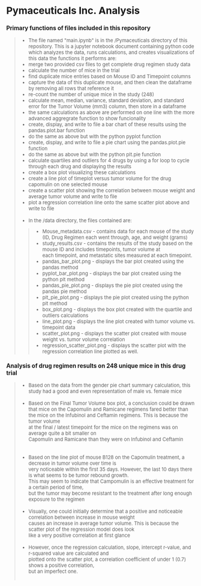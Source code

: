 <font size="2.5">
  
# Pymaceuticals Inc. Analysis

### Primary functions of files included in this repository
> - The file named "main.ipynb" is in the /Pymaceuticals directory of this repository.  This is a jupyter notebook document containing python code<br>
> which analyzes the data, runs calculations, and creates visualizations of this data the functions it performs are:<br>
> - merge two provided csv files to get complete drug regimen study data<br>
> - calculate the number of mice in the trial<br>
> - find duplicate mice entries based on Mouse ID and Timepoint columns<br>
> - capture the data of this duplicate mouse, and then clean the dataframe by removing all rows that reference it<br>
> - re-count the number of unique mice in the study (248)<br>
> - calculate mean, median, variance, standard deviation, and standard error for the Tumor Volume (mm3) column, then store in a dataframe<br>
> - the same calculations as above are performed on one line with the more advanced aggregrate function to show funcionality<br>
> - create, display, and write to file a bar chart of these results using the pandas.plot.bar function<br>
> - do the same as above but with the python pyplot function<br>
> - create, display, and write to file a pie chart using the pandas.plot.pie function<br>
> - do the same as above but with the python plt.pie function<br>
> - calculate quartiles and outliers for 4 drugs by using a for loop to cycle through each drug and displaying the results<br>
> - create a box plot visualizing these calculations<br>
> - create a line plot of timeplot versus tumor volume for the drug capomulin on one selected mouse<br>
> - create a scatter plot showing the correlation between mouse weight and average tumor volume and write to file<br>
> - plot a regression correlation line onto the same scatter plot above and write to file<br><br>
> - In the /data directory, the files contained are:<br>
> > - Mouse_metadata.csv - contains data for each mouse of the study (ID, Drug Regimen each went through, age, and weight (grams)<br>
> > - study_results.csv - contains the results of the study based on the mouse ID and includes timepoints, tumor volume at <br>
> > each timepoint, and metastatic sites measured at each timepoint.<br>
> > - pandas_bar_plot.png - displays the bar plot created using the pandas method<br>
> > - pyplot_bar_plot.png - displays the bar plot created using the python plt method<br>
> > - pandas_pie_plot.png - displays the pie plot created using the pandas pie method<br>
> > - plt_pie_plot.png - displays the pie plot created using the python plt method<br>
> > - box_plot.png - displays the box plot created with the quartile and outliers calculations<br>
> > - line_plot.png - displays the line plot created with tumor volume vs. timepoint data<br>
> > - scatter_plot.png - displays the scatter plot created with mouse weight vs. tumor volume correlation<br>
> > - regression_scatter_plot.png - displays the scatter plot with the regression correlation line plotted as well.<br>

### Analysis of drug regimen results on 248 unique mice in this drug trial
> - Based on the data from the gender pie chart summary calculation, this study had a good and even representation of male vs. female mice<br><br>
> - Based on the Final Tumor Volume box plot, a conclusion could be drawn that mice on the Capomulin and Ramicane
> regimens fared better than the mice on the Infubinol and Ceftamin regimens. This is because the tumor volume<br>
> at the final / latest timepoint for the mice on the regimens was on average quite a bit smaller on<br>
> Capomulin and Ramicane than they were on Infubinol and Ceftamin<br><br><br>
> - Based on the line plot of mouse B128 on the Capomulin treatment, a decrease in tumor volume over time is<br>
> very noticeable within the first 35 days. However, the last 10 days there is what seems to be tumor rebound growth.<br>
> This may seem to indicate that Campomulin is an effective treatment for a certain period of time,<br>
> but the tumor may become resistant to the treatment after long enough exposure to the regimen<br><br>
> - Visually, one could initially determine that a positive and noticeable correlation between increase in mouse weight<br>
> causes an increase in average tumor volume. This is because the scatter plot of the regression model does look<br>
> like a very positive correlation at first glance<br><br>
> - However, once the regression calculation, slope, intercept r-value, and r-squared value are calculated and<br>
> plotted onto the scatter plot, a correlation coefficient of under 1 (0.7) shows a positive correlation,<br>
> but an imperfect one. <br><br>
